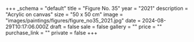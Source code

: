 +++
_schema = "default"
title = "Figure No. 35"
year = "2021"
description = "Acrylic on canvas"
size = "50 x 50 cm"
image = "images/paintings/figures/figure_no35_2021.jpg"
date = 2024-08-29T10:17:06.000Z
draft = false
sale = false
gallery = ""
price = ""
purchase_link = ""
private = false
+++
